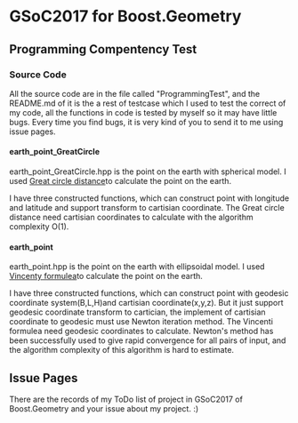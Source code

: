 # GSoC2017 for Boost.Geometry
## Programming Compentency Test
### Source Code
All the source code are in the file called "ProgrammingTest", and the README.md of it is the a rest of testcase which I used to test the correct of my code, all the functions in code is tested by myself so it may have little bugs. Every time you find bugs, it is very kind of you to send it to me using issue pages.

#### earth_point_GreatCircle
earth_point_GreatCircle.hpp is the point on the earth with spherical model. I used [Great circle distance](https://en.wikipedia.org/wiki/Great-circle_distance)to calculate the point on the earth. 

I have three constructed functions, which can construct point with longitude and latitude and support transform to cartisian coordinate. The Great circle distance need cartisian coordinates to calculate with the algorithm complexity O(1).

#### earth_point

earth_point.hpp is the point on the earth with ellipsoidal model. I used [Vincenty formulea](https://en.wikipedia.org/wiki/Vincenty%27s_formulae)to calculate the point on the earth.

I have three constructed functions, which can construct point with geodesic coordinate system(B,L,H)and cartisian coordinate(x,y,z). But it just support geodesic coordinate transform to cartician, the implement of cartisian coordinate to geodesic must use Newton iteration method. The Vincenti formulea need geodesic coordinates to calculate. Newton's method has been successfully used to give rapid convergence for all pairs of input, and the algorithm complexity of this algorithm is hard to estimate.


## Issue Pages
There are the records of my ToDo list of project in GSoC2017 of Boost.Geometry and your issue about my project. :)